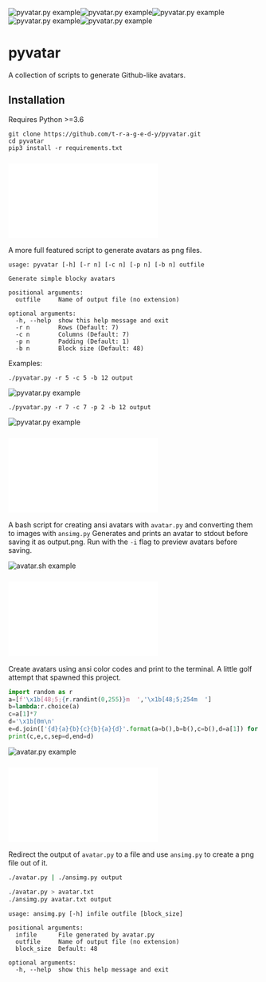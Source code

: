 ![pyvatar.py example](https://i.imgur.com/Rd3kbYC.png)![pyvatar.py example](https://i.imgur.com/Ls3tJVs.png)![pyvatar.py example](https://i.imgur.com/stobY0n.png)![pyvatar.py example](https://i.imgur.com/Ls3tJVs.png)![pyvatar.py example](https://i.imgur.com/Rd3kbYC.png)

# pyvatar
A collection of scripts to generate Github-like avatars.

## Installation
Requires Python >=3.6

```
git clone https://github.com/t-r-a-g-e-d-y/pyvatar.git
cd pyvatar
pip3 install -r requirements.txt
```

### ![pyvatar.py](./pyvatar.py)
A more full featured script to generate avatars as png files.

```
usage: pyvatar [-h] [-r n] [-c n] [-p n] [-b n] outfile

Generate simple blocky avatars

positional arguments:
  outfile     Name of output file (no extension)

optional arguments:
  -h, --help  show this help message and exit
  -r n        Rows (Default: 7)
  -c n        Columns (Default: 7)
  -p n        Padding (Default: 1)
  -b n        Block size (Default: 48)
```

Examples:
```
./pyvatar.py -r 5 -c 5 -b 12 output
```
![pyvatar.py example](https://i.imgur.com/YNANeSV.png)

```
./pyvatar.py -r 7 -c 7 -p 2 -b 12 output
```
![pyvatar.py example](https://i.imgur.com/mHNZBy3.png)

### ![avatar.sh](./avatar.sh)
A bash script for creating ansi avatars with `avatar.py` and converting them to images with `ansimg.py`
Generates and prints an avatar to stdout before saving it as output.png.  Run with the `-i` flag to preview avatars before saving.

![avatar.sh example](https://i.imgur.com/IRXeRAS.png)

### ![avatar.py](./avatar.py)
Create avatars using ansi color codes and print to the terminal.  A little golf attempt that spawned this project.

```python
import random as r
a=[f'\x1b[48;5;{r.randint(0,255)}m  ','\x1b[48;5;254m  ']
b=lambda:r.choice(a)
c=a[1]*7
d='\x1b[0m\n'
e=d.join(['{d}{a}{b}{c}{b}{a}{d}'.format(a=b(),b=b(),c=b(),d=a[1]) for _ in range(5)])
print(c,e,c,sep=d,end=d)
```

![avatar.py example](https://i.imgur.com/arymOrR.png)

### ![ansimg.py](./ansimg.py)
Redirect the output of `avatar.py` to a file and use `ansimg.py` to create a png file out of it.

```sh
./avatar.py | ./ansimg.py output
```

```sh
./avatar.py > avatar.txt
./ansimg.py avatar.txt output
```

```
usage: ansimg.py [-h] infile outfile [block_size]

positional arguments:
  infile      File generated by avatar.py
  outfile     Name of output file (no extension)
  block_size  Default: 48

optional arguments:
  -h, --help  show this help message and exit
```

